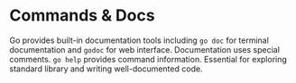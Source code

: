 # Commands & Docs

Go provides built-in documentation tools including `go doc` for terminal documentation and `godoc` for web interface. Documentation uses special comments. `go help` provides command information. Essential for exploring standard library and writing well-documented code.